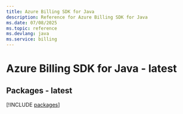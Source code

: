 ```yaml
---
title: Azure Billing SDK for Java
description: Reference for Azure Billing SDK for Java
ms.date: 07/08/2025
ms.topic: reference
ms.devlang: java
ms.service: billing
---
```

# Azure Billing SDK for Java - latest
## Packages - latest
[!INCLUDE [packages](billing-index.md)]